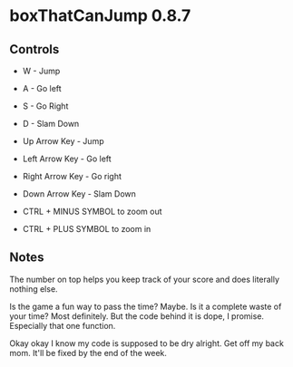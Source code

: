 # boxThatCanJump 0.8.7

## Controls

- W - Jump
- A - Go left
- S - Go Right
- D - Slam Down

- Up Arrow Key - Jump
- Left Arrow Key - Go left
- Right Arrow Key - Go right
- Down Arrow Key - Slam Down

- CTRL + MINUS SYMBOL to zoom out

- CTRL + PLUS SYMBOL to zoom in

## Notes

The number on top helps you keep track of your score and does literally nothing else.

Is the game a fun way to pass the time? Maybe. Is it a complete waste of your time? Most definitely. But the code behind it is dope, I promise. Especially that one function.

Okay okay I know my code is supposed to be dry alright. Get off my back mom. It'll be fixed by the end of the week.
